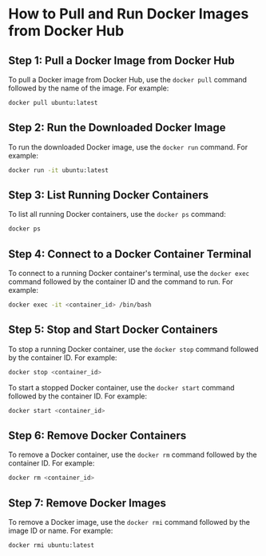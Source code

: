 # How to Pull and Run Docker Images from Docker Hub

## Step 1: Pull a Docker Image from Docker Hub
To pull a Docker image from Docker Hub, use the `docker pull` command followed by the name of the image. For example:
```sh
docker pull ubuntu:latest
```

## Step 2: Run the Downloaded Docker Image
To run the downloaded Docker image, use the `docker run` command. For example:
```sh
docker run -it ubuntu:latest
```

## Step 3: List Running Docker Containers
To list all running Docker containers, use the `docker ps` command:
```sh
docker ps
```

## Step 4: Connect to a Docker Container Terminal
To connect to a running Docker container's terminal, use the `docker exec` command followed by the container ID and the command to run. For example:
```sh
docker exec -it <container_id> /bin/bash
```

## Step 5: Stop and Start Docker Containers
To stop a running Docker container, use the `docker stop` command followed by the container ID. For example:
```sh
docker stop <container_id>
```
To start a stopped Docker container, use the `docker start` command followed by the container ID. For example:
```sh
docker start <container_id>
```

## Step 6: Remove Docker Containers
To remove a Docker container, use the `docker rm` command followed by the container ID. For example:
```sh
docker rm <container_id>
```

## Step 7: Remove Docker Images
To remove a Docker image, use the `docker rmi` command followed by the image ID or name. For example:
```sh
docker rmi ubuntu:latest
```